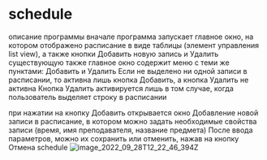 # schedule
описание программы
вначале программа запускает главное окно, на котором отображено расписание в виде таблицы (элемент управления list view), а также кнопки Добавить новую запись и Удалить существующую
также главное окно содержит меню с теми же пунктами: Добавить и Удалить
Если не выделено ни одной записи в расписании, то активна лишь кнопка Добавить, а кнопка Удалить не активна
Кнопка Удалить активируется лишь в том случае, когда пользователь выделяет строку в расписании

при нажатии на кнопку Добавить открывается окно Добавление новой записи в расписание, в котором можно задать необходимые свойства записи (время, имя преподавателя, название предмета)
После ввода параметров, можно их сохранить или отменить, нажав на кнопку Отмена
schedule
![image_2022_09_28T12_22_46_394Z](https://user-images.githubusercontent.com/107568538/192971637-b015f36b-605d-4df9-b8a6-e03b519fd306.png)
